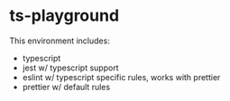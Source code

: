 # ts-playground

This environment includes:

* typescript
* jest w/ typescript support
* eslint w/ typescript specific rules, works with prettier
* prettier w/ default rules
